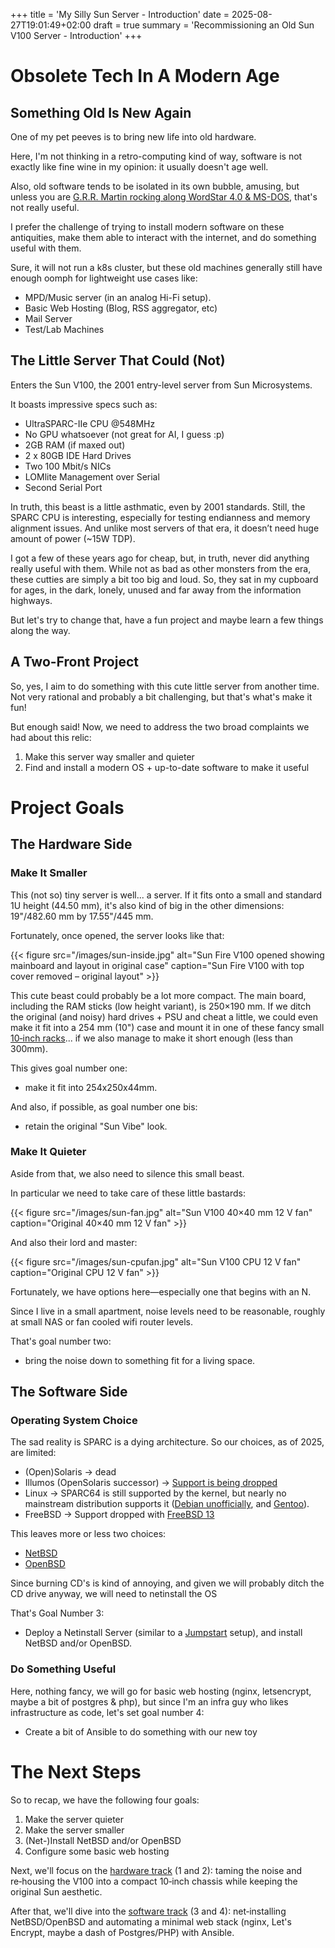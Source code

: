 +++
title = 'My Silly Sun Server - Introduction'
date = 2025-08-27T19:01:49+02:00
draft = true
summary = 'Recommissioning an Old Sun V100 Server - Introduction'
+++

# Obsolete Tech In A Modern Age

## Something Old Is New Again

One of my pet peeves is to bring new life into old hardware.

Here, I'm not thinking in a retro-computing kind of way, software is not exactly like fine wine in my opinion: it usually doesn't age well.

Also, old software tends to be isolated in its own bubble, amusing, but unless you are [G.R.R. Martin rocking along WordStar 4.0 & MS-DOS](https://www.youtube.com/watch?v=X5REM-3nWHg), that's not really useful.

I prefer the challenge of trying to install modern software on these antiquities, make them able to interact with the internet, and do something useful with them.

Sure, it will not run a k8s cluster, but these old machines generally still have enough oomph for lightweight use cases like:

- MPD/Music server (in an analog Hi-Fi setup).
- Basic Web Hosting (Blog, RSS aggregator, etc)
- Mail Server
- Test/Lab Machines

## The Little Server That Could (Not)

Enters the Sun V100, the 2001 entry-level server from Sun Microsystems.

It boasts impressive specs such as:
- UltraSPARC-IIe CPU @548MHz
- No GPU whatsoever (not great for AI, I guess :p)
- 2GB RAM (if maxed out)
- 2 x 80GB IDE Hard Drives
- Two 100 Mbit/s NICs
- LOMlite Management over Serial
- Second Serial Port

In truth, this beast is a little asthmatic, even by 2001 standards.
Still, the SPARC CPU is interesting, especially for testing endianness and memory alignment issues.
And unlike most servers of that era, it doesn’t need huge amount of power (~15W TDP).

I got a few of these years ago for cheap, but, in truth, never did anything really useful with them.
While not as bad as other monsters from the era, these cutties are simply a bit too big and loud.
So, they sat in my cupboard for ages, in the dark, lonely, unused and far away from the information highways.

But let's try to change that, have a fun project and maybe learn a few things along the way.

## A Two-Front Project

So, yes, I aim to do something with this cute little server from another time.
Not very rational and probably a bit challenging, but that's what's make it fun!

But enough said! Now, we need to address the two broad complaints we had about this relic:

1. Make this server way smaller and quieter
2. Find and install a modern OS + up-to-date software to make it useful

# Project Goals

## The Hardware Side 

### Make It Smaller

This (not so) tiny server is well... a server. If it fits onto a small and standard 1U height (44.50 mm), it's also kind of big in the other dimensions: 19"/482.60 mm by 17.55"/445 mm.

Fortunately, once opened, the server looks like that:

{{< figure src="/images/sun-inside.jpg" alt="Sun Fire V100 opened showing mainboard and layout in original case" caption="Sun Fire V100 with top cover removed – original layout" >}}

This cute beast could probably be a lot more compact. The main board, including the RAM sticks (low height variant), is 250×190 mm.
If we ditch the original (and noisy) hard drives + PSU and cheat a little, we could even make it fit into a 254 mm (10") case and mount it in one of these fancy small [10‑inch racks](https://mini-rack.jeffgeerling.com/)... if we also manage to make it short enough (less than 300mm).

This gives goal number one:

* make it fit into 254x250x44mm.

And also, if possible, as goal number one bis:

* retain the original "Sun Vibe" look.

### Make It Quieter

Aside from that, we also need to silence this small beast.

In particular we need to take care of these little bastards:

{{< figure src="/images/sun-fan.jpg" alt="Sun V100 40×40 mm 12 V fan" caption="Original 40×40 mm 12 V fan" >}}

And also their lord and master:

{{< figure src="/images/sun-cpufan.jpg" alt="Sun V100 CPU 12 V fan" caption="Original CPU 12 V fan" >}}

Fortunately, we have options here—especially one that begins with an N.

Since I live in a small apartment, noise levels need to be reasonable, roughly at small NAS or fan cooled wifi router levels.

That's goal number two:

* bring the noise down to something fit for a living space.

## The Software Side

### Operating System Choice

The sad reality is SPARC is a dying architecture. So our choices, as of 2025, are limited:

* (Open)Solaris -> dead
* Illumos (OpenSolaris successor) -> [Support is being dropped](https://github.com/illumos/ipd/blob/master/ipd/0019/README.md)
* Linux -> SPARC64 is still supported by the kernel, but nearly no mainstream distribution supports it ([Debian unofficially](https://wiki.debian.org/Sparc64), and [Gentoo](https://wiki.gentoo.org/wiki/Project:SPARC)).
* FreeBSD -> Support dropped with [FreeBSD 13](https://www.freebsd.org/platforms/sparc/)

This leaves more or less two choices:

* [NetBSD](https://wiki.netbsd.org/ports/sparc64/)
* [OpenBSD](https://www.openbsd.org/sparc64.html)

Since burning CD's is kind of annoying, and given we will probably ditch the CD drive anyway, we will need to netinstall the OS

That's Goal Number 3:

* Deploy a Netinstall Server (similar to a [Jumpstart](https://docs.oracle.com/cd/E26505_01/html/E28039/customjumpsample-5.html#scrolltoc) setup), and install NetBSD and/or OpenBSD.

### Do Something Useful

Here, nothing fancy, we will go for basic web hosting (nginx, letsencrypt, maybe a bit of postgres & php), but since I'm an infra guy who likes infrastructure as code, let's set goal number 4:

* Create a bit of Ansible to do something with our new toy

# The Next Steps

So to recap, we have the following four goals:

1. Make the server quieter
2. Make the server smaller
3. (Net-)Install NetBSD and/or OpenBSD
4. Configure some basic web hosting

Next, we'll focus on the [hardware track](/posts/silly-sun-server-hardware/) (1 and 2): taming the noise and re‑housing the V100 into a compact 10‑inch chassis while keeping the original Sun aesthetic.

After that, we'll dive into the [software track](/posts/silly-sun-server-software/) (3 and 4): net‑installing NetBSD/OpenBSD and automating a minimal web stack (nginx, Let's Encrypt, maybe a dash of Postgres/PHP) with Ansible.
